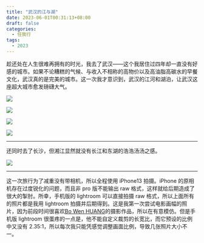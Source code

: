 ```yaml
---
title: "武汉的江与湖"
date: 2023-06-01T00:31:13+08:00
draft: false
categories:
  - 任我行
tags:
  - 2023
---
```


趁还处在人生很难再拥有的时光，我去了武汉——这个我居住过四年却一直没有好感的城市。如果不论糟糕的气候、与收入不相称的高物价以及高油脂高碳水的早餐文化，武汉真的是完美的城市。这一次我才意识到，武汉的江河和湖泊，让武汉这座超大城市愈发磅礴大气。

![](https://img.oceanum.top/202306010030400.JPG)

![](https://img.oceanum.top/202306010040347.JPG)

![](https://img.oceanum.top/202306010040057.JPG)

![](https://img.oceanum.top/202306010040456.JPG)

---

还同时去了长沙，但湘江显然就没有长江和东湖的浩浩汤汤之感。

![](https://img.oceanum.top/202306010042751.JPG)

---

这一次旅行为了减重没有带相机，所以全程使用 iPhone13 拍摄。iPhone 的原相机存在过度锐化的问题，而且非 pro 版不能输出 raw 格式，这样就给后期造成了很大的掣肘。所幸，手机版的 lightroom 可以直接拍摄 raw 格式，所以上面所有的照片都是我用 lightroom 拍摄并后期得到。这是我第一次尝试电影画幅的照片，因为前段时间很喜欢[Bo Wen HUANG](https://www.behance.net/gpx2000)的摄影作品，所以在有意模仿。但是手机版 lightroom 很蛋疼的一点是，他不能自定义裁剪的长宽比，而它预设的比例中又没有 2.35:1，所以每次我只能凭感觉调整画面比例，导致几张照片大小不一。
